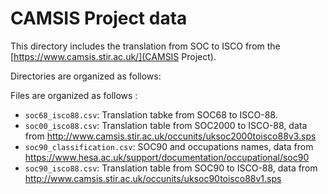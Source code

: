 # CAMSIS Project data

This directory includes the translation from SOC to ISCO from the [https://www.camsis.stir.ac.uk/](CAMSIS Project).

Directories are organized as follows:

Files are organized as follows :

- `soc68_isco88.csv`: Translation tabke from SOC68 to ISCO-88.
- `soc00_isco88.csv`: Translation table from SOC2000 to ISCO-88, data from http://www.camsis.stir.ac.uk/occunits/uksoc2000toisco88v3.sps
- `soc90_classification.csv`: SOC90 and occupations names, data from https://www.hesa.ac.uk/support/documentation/occupational/soc90
- `soc90_isco88.csv`: Translation table from SOC90 to ISCO-88, data from http://www.camsis.stir.ac.uk/occunits/uksoc90toisco88v1.sps
